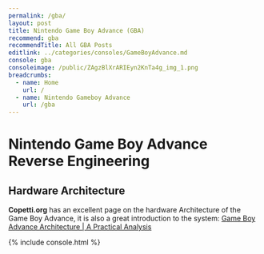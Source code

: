 ```yaml
---
permalink: /gba/
layout: post
title: Nintendo Game Boy Advance (GBA)
recommend: gba
recommendTitle: All GBA Posts
editlink: ../categories/consoles/GameBoyAdvance.md
console: gba
consoleimage: /public/ZAgzBlXrARIEyn2KnTa4g_img_1.png
breadcrumbs:
  - name: Home
    url: /
  - name: Nintendo Gameboy Advance
    url: /gba
---
```


# Nintendo Game Boy Advance Reverse Engineering

## Hardware Architecture
**Copetti.org** has an excellent page on the hardware Architecture of the Game Boy Advance, it is also a great introduction to the system:
[Game Boy Advance Architecture | A Practical Analysis](https://www.copetti.org/writings/consoles/game-boy-advance/)

<div>

{% include console.html %}
</div>
